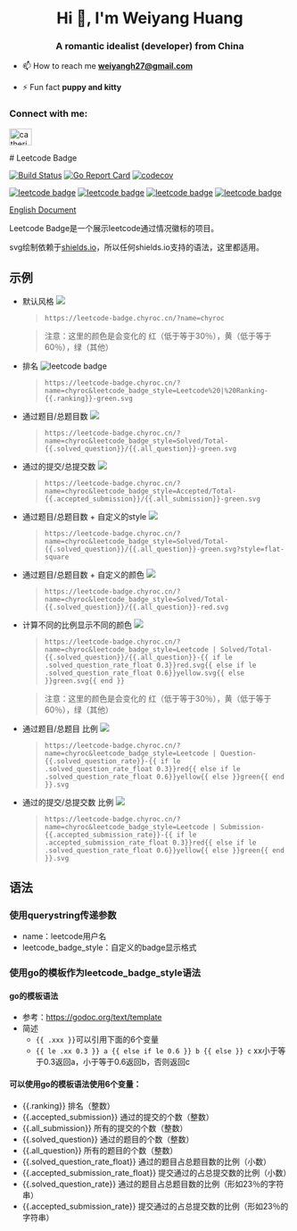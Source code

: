 <h1 align="center">Hi 👋, I'm Weiyang Huang</h1>
<h3 align="center">A romantic idealist (developer) from China</h3>

- 📫 How to reach me **weiyangh27@gmail.com**

- ⚡ Fun fact **puppy and kitty**

<h3 align="left">Connect with me:</h3>
<p align="left">
<a href="https://www.leetcode.com/catherine_mie" target="blank"><img align="center" src="https://raw.githubusercontent.com/rahuldkjain/github-profile-readme-generator/master/src/images/icons/Social/leet-code.svg" alt="catherine_mie" height="30" width="40" /></a>
</p>
# Leetcode Badge

[![Build Status](https://travis-ci.org/Chyroc/leetcode-badge.svg?branch=master)](https://travis-ci.org/Chyroc/leetcode-badge)
[![Go Report Card](https://goreportcard.com/badge/github.com/Chyroc/leetcode-badge)](https://goreportcard.com/report/github.com/Chyroc/leetcode-badge)
[![codecov](https://codecov.io/gh/Chyroc/leetcode-badge/branch/master/graph/badge.svg)](https://codecov.io/gh/Chyroc/leetcode-badge)

[![leetcode badge](https://leetcode-badge.chyroc.cn/?name=chyroc&leetcode_badge_style=Leetcode%20|%20Ranking-{{.ranking}}-green.svg&refresh=true)](https://github.com/Chyroc/leetcode-badge)
[![leetcode badge](https://leetcode-badge.chyroc.cn/?name=chyroc&refresh=true)](https://github.com/Chyroc/leetcode-badge)
[![leetcode badge](https://leetcode-badge.chyroc.cn/?name=chyroc&leetcode_badge_style=Leetcode%20|%20Question-{{.solved_question_rate}}-{{%20if%20le%20.solved_question_rate_float%200.3}}red{{%20else%20if%20le%20.solved_question_rate_float%200.6}}yellow{{%20else%20}}green{{%20end%20}}.svg&refresh=true)](https://github.com/Chyroc/leetcode-badge)
[![leetcode badge](https://leetcode-badge.chyroc.cn/?name=chyroc&leetcode_badge_style=Leetcode%20|%20Submission-{{.accepted_submission_rate}}-{{%20if%20le%20.accepted_submission_rate_float%200.3}}red{{%20else%20if%20le%20.solved_question_rate_float%200.6}}yellow{{%20else%20}}green{{%20end%20}}.svg&refresh=true)](https://github.com/Chyroc/leetcode-badge)

[English Document](./README_en.md)

Leetcode Badge是一个展示leetcode通过情况徽标的项目。

svg绘制依赖于[shields.io](http://shields.io/)，所以任何shields.io支持的语法，这里都适用。

## 示例

* 默认风格 ![](https://leetcode-badge.chyroc.cn/?name=chyroc&refresh=true)
  > `https://leetcode-badge.chyroc.cn/?name=chyroc`

  > 注意：这里的颜色是会变化的 红（低于等于30％），黄（低于等于60％），绿（其他）

* 排名 ![leetcode badge](https://leetcode-badge.chyroc.cn/?name=chyroc&leetcode_badge_style=Leetcode%20|%20Ranking-{{.ranking}}-green.svg&refresh=true)
  > `https://leetcode-badge.chyroc.cn/?name=chyroc&leetcode_badge_style=Leetcode%20|%20Ranking-{{.ranking}}-green.svg`

* 通过题目/总题目数 ![](https://leetcode-badge.chyroc.cn/?name=chyroc&leetcode_badge_style=Solved/Total-{{.solved_question}}/{{.all_question}}-green.svg&refresh=true)
  > `https://leetcode-badge.chyroc.cn/?name=chyroc&leetcode_badge_style=Solved/Total-{{.solved_question}}/{{.all_question}}-green.svg`

* 通过的提交/总提交数 ![](https://leetcode-badge.chyroc.cn/?name=chyroc&leetcode_badge_style=Accepted/Total-{{.accepted_submission}}/{{.all_submission}}-green.svg&refresh=true)
  > `https://leetcode-badge.chyroc.cn/?name=chyroc&leetcode_badge_style=Accepted/Total-{{.accepted_submission}}/{{.all_submission}}-green.svg`

* 通过题目/总题目数 + 自定义的style ![](https://leetcode-badge.chyroc.cn/?name=chyroc&leetcode_badge_style=Solved/Total-{{.solved_question}}/{{.all_question}}-green.svg?style=flat-square&refresh=true)
  > `https://leetcode-badge.chyroc.cn/?name=chyroc&leetcode_badge_style=Solved/Total-{{.solved_question}}/{{.all_question}}-green.svg?style=flat-square`

* 通过题目/总题目数 + 自定义的颜色 ![](https://leetcode-badge.chyroc.cn/?name=chyroc&leetcode_badge_style=Solved/Total-{{.solved_question}}/{{.all_question}}-red.svg&refresh=true)
  > `https://leetcode-badge.chyroc.cn/?name=chyroc&leetcode_badge_style=Solved/Total-{{.solved_question}}/{{.all_question}}-red.svg`

* 计算不同的比例显示不同的颜色 ![](https://leetcode-badge.chyroc.cn/?name=chyroc&leetcode_badge_style=Leetcode%20|%20Solved/Total-{{.solved_question}}/{{.all_question}}-{{if%20le%20.solved_question_rate_float%200.3}}red.svg{{else%20if%20le%20.solved_question_rate_float%200.6}}yellow.svg{{else}}green.svg{{end}}&refresh=true)
  > `https://leetcode-badge.chyroc.cn/?name=chyroc&leetcode_badge_style=Leetcode | Solved/Total-{{.solved_question}}/{{.all_question}}-{{ if le .solved_question_rate_float 0.3}}red.svg{{ else if le .solved_question_rate_float 0.6}}yellow.svg{{ else }}green.svg{{ end }}`

  > 注意：这里的颜色是会变化的 红（低于等于30％），黄（低于等于60％），绿（其他）

* 通过题目/总题目 比例 ![](https://leetcode-badge.chyroc.cn/?name=chyroc&leetcode_badge_style=Leetcode%20|%20Question-{{.solved_question_rate}}-{{%20if%20le%20.solved_question_rate_float%200.3}}red{{%20else%20if%20le%20.solved_question_rate_float%200.6}}yellow{{%20else%20}}green{{%20end%20}}.svg&refresh=true)
  > `https://leetcode-badge.chyroc.cn/?name=chyroc&leetcode_badge_style=Leetcode | Question-{{.solved_question_rate}}-{{ if le .solved_question_rate_float 0.3}}red{{ else if le .solved_question_rate_float 0.6}}yellow{{ else }}green{{ end }}.svg`

* 通过的提交/总提交数 比例 ![](https://leetcode-badge.chyroc.cn/?name=chyroc&leetcode_badge_style=Leetcode%20|%20Submission-{{.accepted_submission_rate}}-{{%20if%20le%20.accepted_submission_rate_float%200.3}}red{{%20else%20if%20le%20.solved_question_rate_float%200.6}}yellow{{%20else%20}}green{{%20end%20}}.svg&refresh=true)
  > `https://leetcode-badge.chyroc.cn/?name=chyroc&leetcode_badge_style=Leetcode | Submission-{{.accepted_submission_rate}}-{{ if le .accepted_submission_rate_float 0.3}}red{{ else if le .solved_question_rate_float 0.6}}yellow{{ else }}green{{ end }}.svg`



## 语法

### 使用querystring传递参数
* name：leetcode用户名
* leetcode_badge_style：自定义的badge显示格式

### 使用go的模板作为leetcode_badge_style语法

#### go的模板语法

* 参考：https://godoc.org/text/template
* 简述
  * `{{ .xxx }}`可以引用下面的6个变量
  * `{{ le .xx 0.3 }} a {{ else if le 0.6 }} b {{ else }} c` xx小于等于0.3返回a，小于等于0.6返回b，否则返回c

#### 可以使用go的模板语法使用6个变量：
* {{.ranking}} 排名（整数）
* {{.accepted_submission}} 通过的提交的个数（整数）
* {{.all_submission}} 所有的提交的个数（整数）
* {{.solved_question}} 通过的题目的个数（整数）
* {{.all_question}} 所有的题目的个数（整数）
* {{.solved_question_rate_float}} 通过的题目占总题目数的比例（小数）
* {{.accepted_submission_rate_float}} 提交通过的占总提交数的比例（小数）
* {{.solved_question_rate}} 通过的题目占总题目数的比例（形如23％的字符串）
* {{.accepted_submission_rate}} 提交通过的占总提交数的比例（形如23％的字符串）
